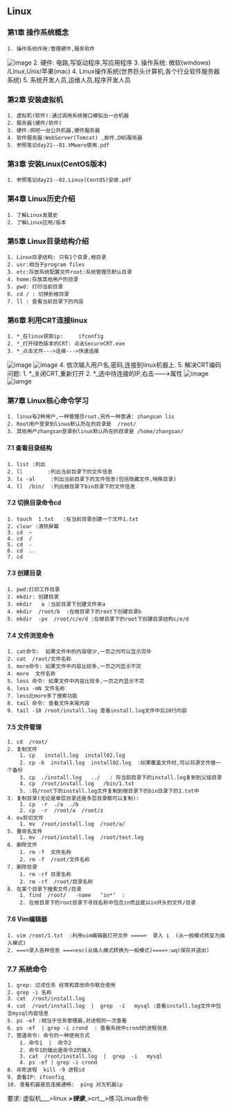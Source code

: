## Linux

### 第1章	操作系统概念
    1. 操作系统作用:管理硬件,服务软件
![image](https://github.com/AtomRun/notes/blob/master/noteimages/javaee-images/day11/%E6%93%8D%E4%BD%9C%E7%B3%BB%E7%BB%9F%E5%8E%9F%E7%90%86%E4%BB%8B%E7%BB%8D.png)
    2. 硬件: 电路,写驱动程序,写应用程序
    3. 操作系统: 微软(windows) /Linux,Unix/苹果(mac)
    4. Linux操作系统(世界巨头计算机,各个行业软件服务器系统)
    5. 系统开发人员,运维人员,程序开发人员

### 第2章	安装虚拟机
    1. 虚拟机(软件):通过调用系统接口模拟出一台机器
    2. 服务器(硬件/软件)
    3. 硬件:网吧一台公共机器,硬件服务器
    4. 软件服务器:WebServer(Tomcat) ,邮件,DNS服务器
    5. 参照笔记day21--01.VMware使用.pdf

### 第3章	安装Linux(CentOS版本)
    1. 参照笔记day21--02.Linux(CentOS)安装.pdf

### 第4章	Linux历史介绍
    1. 了解Linux发展史
    2. 了解Linux应用/版本


### 第5章	Linux目录结构介绍
    1. Linux目录结构: 只有1个目录,根目录
    2. usr:相当于program files
    3. etc:存放系统配置文件root:系统管理员默认目录
    4. home:存放其他用户的目录
    5. pwd: 打印当前目录
    6. cd / : 切换到根目录
    7. ll : 查看当前目录下的内容



### 第6章	利用CRT连接linux
    1. *_在linux获取ip:     ifconfig
    2. *_打开绿色版本的CRT: 点击SecureCRT.exe
    3. *_点击文件--->连接--->快速连接
 ![image](https://github.com/AtomRun/notes/blob/master/noteimages/javaee-images/day11/1.png)
 ![image](https://github.com/AtomRun/notes/blob/master/noteimages/javaee-images/day11/2.png)
    4. 依次输入用户名,密码,连接到linux机器上.
    5. 解决CRT编码问题:
        1. *_关闭CRT,重新打开
        2. *_选中待连接的IP,右击--->属性
![image](https://github.com/AtomRun/notes/blob/master/noteimages/javaee-images/day11/3.png)
![iamge](https://github.com/AtomRun/notes/blob/master/noteimages/javaee-images/day11/4.png)

### 第7章	Linux核心命令学习
    1. linux有2种用户,一种管理员root,另外一种普通: zhangsan lis
    2. Root用户登录到linux默认所在的目录是  /root/
    3. 其他用户zhangsan登录到linux默认所在的目录是 /home/zhangsan/

####  7.1	查看目录结构
    1. list :列出
    2. ll        :列出当前目录下的文件信息
    3. ls -al     :列出当前目录下的文件信息(包括隐藏文件,特殊目录)
    4. ll  /bin/  :列出根目录下bin目录下的文件信息
#### 7.2	切换目录命令cd
    1. touch  1.txt   :在当前目录创建一个文件1.txt
    2. clear :清除屏幕
    3. cd  ~
    4. cd  /
    5. cd  -
    6. cd  ..
    7. cd 

#### 7.3	创建目录
    1. pwd:打印工作目录
    2. mkdir: 创建目录
    3. mkdir   a :当前目录下创建文件夹a
    4. mkdir  /root/b  :在根目录下的root下创建目录b
    5. mkdir  -pv  /root/c/e/d :在根目录下的root下创建目录结构c/e/d

#### 7.4	文件浏览命令
    1. cat命令:  如果文件中的内容很少,一页之内可以显示完毕
    2. cat  /root/文件名称  
    3. more命令: 如果文件中内容比较多,一页之内显示不完
    4. more  文件名称
    5. less 命令: 如果文件中内容比较多,一页之内显示不完
    6. less -mN 文件名称
    7. less比more多了搜索功能
    8. tail 命令: 查看文件末尾内容
    9. tail -10 /root/install.log 查看install.log文件中后10行内容

#### 7.5	文件管理
    1. cd  /root/
    2. 复制文件
        1. cp   install.log  install02.log
        2. cp -b  install.log  install02.log  :如果覆盖文件时,可以将源文件做一个备份
        3. cp  ./install.log   ../   : 将当前目录下的install.log复制到父级目录
        4. cp  /root/install.log   /bin/1.txt  
        5. :将/root下的install.log文件复制到根目录下的bin目录下的1.txt中
    3. 复制目录(无论是单层目录还是多层目录都可以复制):
        1. cp  -r  ./a  ./b
        2. cp  -r  /root/a  /root/z
    4. mv剪切文件
        1. mv  /root/install.log  /root/a/
    5. 重命名文件
        1. mv  /root/install.log  /root/test.log
    6. 删除文件
        1. rm -f  文件名称
        2. rm -f  /root/文件名称
    7. 删除目录
        1. rm -rf 目录名称
        2. rm -rf  /root/目录名称
    8. 在某个目录下搜索文件/目录
        1. find  /root/   -name   ‘in*’  :
        2. 在根目录下的root目录下寻找名称中包含in而且是以in开头的文件/目录

#### 7.6	Vim编辑器
    1. vim /root/1.txt  :利用vim编辑器打开文件 ====>  录入 i  (从一般模式转变为插入模式)
    2. ===>录入各种信息 ===>esc(从插入模式转换为一般模式)====>:wq(保存并退出)

### 7.7	系统命令
    1. grep: 过滤任务 经常和其他命令联合使用
    2. grep -i 名称
    3. cat  /root/install.log
    4. cat  /root/install.log  |  grep  -i   mysql :查看install.log文件中包含mysql内容信息
    5. ps -ef :相当于任务管理器,对进程的一次查看
    6. ps -ef  | grep -i crond  : 查看系统中crond的进程信息
    7. 管道命令: 命令的一种使用方式
        1. 命令1  |  命令2
        2. 命令1的输出是命令2的输入
        3. cat  /root/install.log  |  grep  -i   mysql 
        4. ps -ef | grep -i crond
    8. 杀死进程  kill -9 进程id
    9. 查看IP: ifconfig
    10. 查看机器是否连接通畅:  ping 对方机器ip

要求: 虚拟机___>linux ___>镜像____>crt__>练习Linux命令













